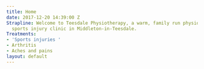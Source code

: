 ```yaml
---
title: Home
date: 2017-12-20 14:39:00 Z
Strapline: Welcome to Teesdale Physiotherapy, a warm, family run physiotherapy and
  sports injury clinic in Middleton-in-Teesdale.
Treatments:
- 'Sports injuries '
- Arthritis
- Aches and pains
layout: default
---
```


